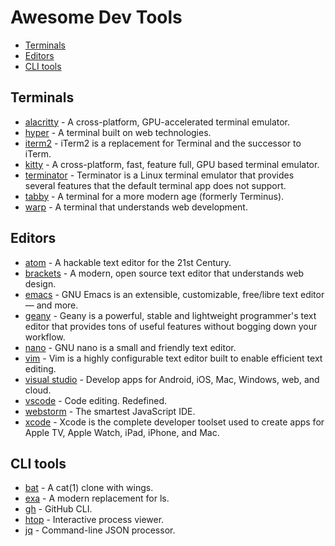# Awesome Dev Tools

-   [Terminals](#terminals)
-   [Editors](#editors)
-   [CLI tools](#cli-tools)

## Terminals

-   [alacritty](https://alacritty.org/) - A cross-platform, GPU-accelerated terminal emulator.
-   [hyper](https://hyper.is/) - A terminal built on web technologies.
-   [iterm2](https://iterm2.com/) - iTerm2 is a replacement for Terminal and the successor to iTerm.
-   [kitty](https://sw.kovidgoyal.net/kitty/) - A cross-platform, fast, feature full, GPU based terminal emulator.
-   [terminator](https://terminator-gtk3.readthedocs.io/en/latest/) - Terminator is a Linux terminal emulator that provides several features that the default terminal app does not support.
-   [tabby](https://tabby.sh/) - A terminal for a more modern age (formerly Terminus).
-   [warp](https://www.warp.dev/mac-terminal) - A terminal that understands web development.

## Editors

-   [atom](https://atom.io/) - A hackable text editor for the 21st Century.
-   [brackets](https://brackets.io/) - A modern, open source text editor that understands web design.
-   [emacs](https://www.gnu.org/software/emacs/) - GNU Emacs is an extensible, customizable, free/libre text editor — and more.
-   [geany](https://www.geany.org/) - Geany is a powerful, stable and lightweight programmer's text editor that provides tons of useful features without bogging down your workflow.
-   [nano](https://www.nano-editor.org/) - GNU nano is a small and friendly text editor.
-   [vim](https://www.vim.org/) - Vim is a highly configurable text editor built to enable efficient text editing.
-   [visual studio](https://visualstudio.microsoft.com/) - Develop apps for Android, iOS, Mac, Windows, web, and cloud.
-   [vscode](https://code.visualstudio.com/) - Code editing. Redefined.
-   [webstorm](https://www.jetbrains.com/webstorm/) - The smartest JavaScript IDE.
-   [xcode](https://developer.apple.com/xcode/) - Xcode is the complete developer toolset used to create apps for Apple TV, Apple Watch, iPad, iPhone, and Mac.

## CLI tools

-   [bat](https://github.com/sharkdp/bat) - A cat(1) clone with wings.
-   [exa](https://the.exa.website/) - A modern replacement for ls.
-   [gh](https://cli.github.com/) - GitHub CLI.
-   [htop](https://htop.dev/) - Interactive process viewer.
-   [jq](https://stedolan.github.io/jq/) - Command-line JSON processor.
